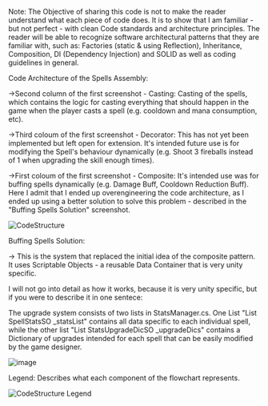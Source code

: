 Note: The Objective of sharing this code is not to make the reader understand what each piece of code does. It is to show that I am familiar - but not perfect -  with clean Code standards and architecture principles. The reader will be able to recognize software architectural patterns that they are familiar with, such as: Factories (static & using Reflection), Inheritance, Composition,  DI (Dependency Injection) and SOLID as well as coding guidelines in general.

Code Architecture of the Spells Assembly:

->Second column of the first screenshot - Casting: Casting of the spells, which contains the logic for casting everything that should happen in the game when the player casts a spell (e.g. cooldown and mana consumption, etc).

->Third coloum of the first screenshot - Decorator: This has not yet been implemented but left open for extension. It's intended future use is for modifying the Spell's behaviour dynamically (e.g. Shoot 3 fireballs instead of 1 when upgrading the skill enough times). 

->First coloum of the first screenshot - Composite: It's intended use was for buffing spells dynamically (e.g. Damage Buff, Cooldown Reduction Buff). Here I admit that I ended up overengineering the code architecture, as I ended up using a better solution to solve this problem - described in the "Buffing Spells Solution" screenshot.

![CodeStructure](https://github.com/user-attachments/assets/37c72144-2604-4716-9f4a-11e52adb458e) 


Buffing Spells Solution:

-> This is the system that replaced the initial idea of the composite pattern. It uses Scriptable Objects - a reusable Data Container that is very unity specific. 

I will not go into detail as how it works, because it is very unity specific, but if you were to describe it in one sentece: 

The upgrade system consists of two lists in StatsManager.cs. One List "List SpellStatsSO _statsList" contains all data specific to each individual spell, while the other list "List StatsUpgradeDicSO _upgradeDics" contains a Dictionary of upgrades intended for each spell that can be easily modified by the game designer.

![image](https://github.com/user-attachments/assets/bfedd401-8a53-4fb9-9e4d-dd8244409108)



Legend: Describes what each component of the flowchart represents.

![CodeStructure Legend](https://github.com/user-attachments/assets/50c32e59-930a-4d18-82e8-0ed4dea0eece)
